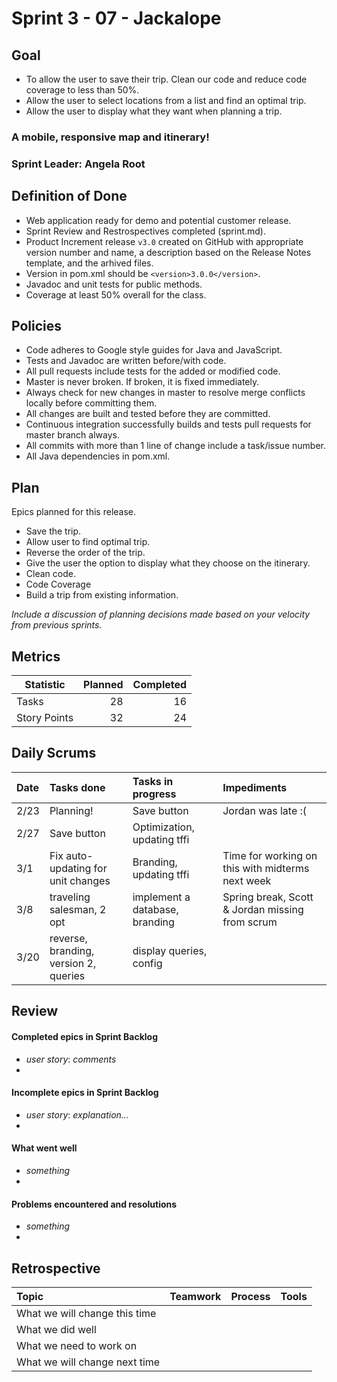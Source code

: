 # Sprint 3 - 07 - Jackalope

## Goal
* To allow the user to save their trip. Clean our code and reduce code coverage to less than 50%. 
* Allow the user to select locations from a list and find an optimal trip. 
* Allow the user to display what they want when planning a trip.

### A mobile, responsive map and itinerary!
### Sprint Leader: Angela Root

## Definition of Done

* Web application ready for demo and potential customer release.
* Sprint Review and Restrospectives completed (sprint.md).
* Product Increment release `v3.0` created on GitHub with appropriate version number and name, a description based on the Release Notes template, and the arhived files.
* Version in pom.xml should be `<version>3.0.0</version>`.
* Javadoc and unit tests for public methods.
* Coverage at least 50% overall for the class.

## Policies

* Code adheres to Google style guides for Java and JavaScript.
* Tests and Javadoc are written before/with code.  
* All pull requests include tests for the added or modified code.
* Master is never broken.  If broken, it is fixed immediately.
* Always check for new changes in master to resolve merge conflicts locally before committing them.
* All changes are built and tested before they are committed.
* Continuous integration successfully builds and tests pull requests for master branch always.
* All commits with more than 1 line of change include a task/issue number.
* All Java dependencies in pom.xml.

## Plan

Epics planned for this release.

* Save the trip.
* Allow user to find optimal trip.
* Reverse the order of the trip.
* Give the user the option to display what they choose on the itinerary.
* Clean code.
* Code Coverage
* Build a trip from existing information.

*Include a discussion of planning decisions made based on your velocity from previous sprints.*

## Metrics

Statistic | Planned | Completed
--- | ---: | ---:
Tasks |  28   | 16
Story Points |  32  | 24

## Daily Scrums

Date | Tasks done  | Tasks in progress | Impediments 
:--- | :--- | :--- | :--- 
2/23 | Planning! | Save button | Jordan was late :(
2/27 | Save button| Optimization, updating tffi| 
3/1  | Fix auto-updating for unit changes | Branding, updating tffi | Time for working on this with midterms next week
3/8  | traveling salesman, 2 opt | implement a database, branding | Spring break, Scott & Jordan missing from scrum
3/20 | reverse, branding, version 2, queries | display queries, config |
 

## Review

#### Completed epics in Sprint Backlog 
* *user story*:  *comments*
* 

#### Incomplete epics in Sprint Backlog 
* *user story*: *explanation...*
*

#### What went well
* *something*
*

#### Problems encountered and resolutions
* *something*
*

## Retrospective

Topic | Teamwork | Process | Tools
:--- | :--- | :--- | :---
What we will change this time |  |  | 
What we did well |  |  | 
What we need to work on |  |  |
What we will change next time |  |  | 
